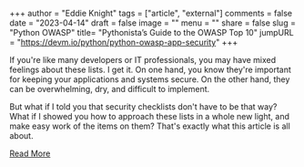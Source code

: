 +++
author = "Eddie Knight"
tags = ["article", "external"]
comments = false
date = "2023-04-14"
draft = false
image = ""
menu = ""
share = false
slug = "Python OWASP"
title= "Pythonista’s Guide to the OWASP Top 10"
jumpURL = "https://devm.io/python/python-owasp-app-security"
+++

If you're like many developers or IT professionals, you may have mixed feelings about these lists. I get it. On one hand, you know they're important for keeping your applications and systems secure. On the other hand, they can be overwhelming, dry, and difficult to implement.


But what if I told you that security checklists don't have to be that way? What if I showed you how to approach these lists in a whole new light, and make easy work of the items on them? That's exactly what this article is all about.


[Read More](https://devm.io/python/python-owasp-app-security)



